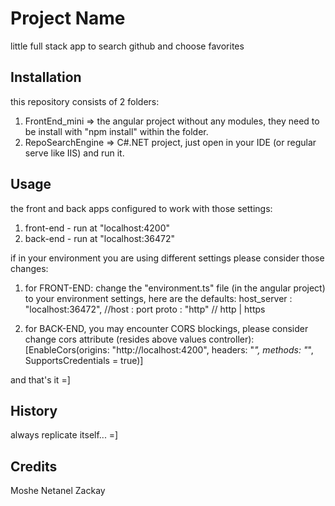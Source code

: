 # Project Name

little full stack app to search github and choose favorites

## Installation

this repository consists of 2 folders:
1) FrontEnd_mini => the angular project without any modules, they need to be install with "npm install" within the folder.
2) RepoSearchEngine => C#.NET project, just open in your IDE (or regular serve like IIS) and run it.
                 
## Usage
the front and back apps configured to work with those settings:
1) front-end - run at "localhost:4200"
2) back-end - run at "localhost:36472"

if in your environment you are using different settings please consider those changes:
1) for FRONT-END: change the "environment.ts" file (in the angular project)
   to your environment settings, here are the defaults:
  host_server : "localhost:36472", //host : port
  proto : "http" // http | https

2) for BACK-END, you may encounter CORS blockings, please consider change cors attribute (resides above values controller):
[EnableCors(origins: "http://localhost:4200", headers: "*", methods: "*", SupportsCredentials = true)]

and that's it =]

## History

always replicate itself... =]

## Credits

Moshe Netanel Zackay 

